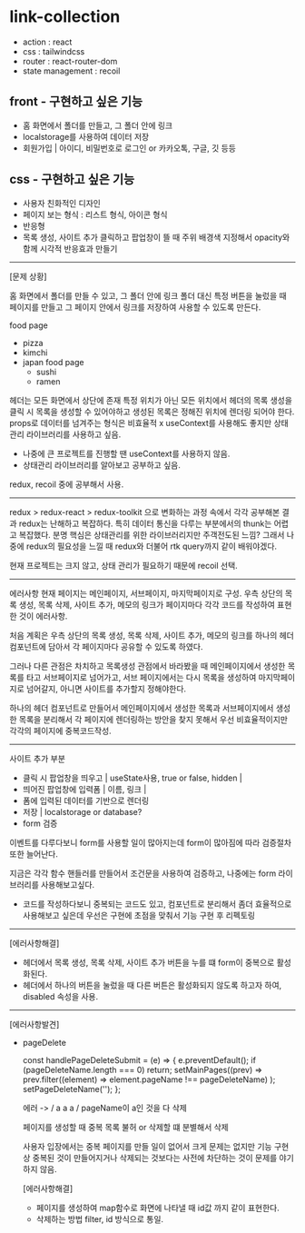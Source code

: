 # link-collection

- action : react
- css : tailwindcss
- router : react-router-dom
- state management : recoil

## front - 구현하고 싶은 기능

- 홈 화면에서 폴더를 만들고, 그 폴더 안에 링크
- localstorage를 사용하여 데이터 저장
- 회원가입 | 아이디, 비밀번호로 로그인 or 카카오톡, 구글, 깃 등등

## css - 구현하고 싶은 기능

- 사용자 친화적인 디자인
- 페이지 보는 형식 : 리스트 형식, 아이콘 형식
- 반응형
- 목록 생성, 사이트 추가 클릭하고 팝업창이 뜰 때 주위 배경색 지정해서
  opacity와 함께 시각적 반응효과 만들기

<hr />

[문제 상황]

홈 화면에서 폴더를 만들 수 있고, 그 폴더 안에 링크
폴더 대신 특정 버튼을 눌렀을 때 페이지를 만들고
그 페이지 안에서 링크를 저장하여 사용할 수 있도록 만든다.

food page

- pizza
- kimchi
- japan food page
  - sushi
  - ramen

헤더는 모든 화면에서 상단에 존재
특정 위치가 아닌 모든 위치에서 헤더의 목록 생성을 클릭 시 목록을 생성할 수 있어야하고
생성된 목록은 정해진 위치에 렌더링 되어야 한다.
props로 데이터를 넘겨주는 형식은 비효율적 x
useContext를 사용해도 좋지만 상태관리 라이브러리를 사용하고 싶음.

- 나중에 큰 프로젝트를 진행할 땐 useContext를 사용하지 않음.
- 상태관리 라이브러리를 알아보고 공부하고 싶음.

redux, recoil 중에 공부해서 사용.

<hr />
redux > redux-react > redux-toolkit 으로 변화하는 과정 속에서 각각 공부해본 결과
redux는 난해하고 복잡하다. 특히 데이터 통신을 다루는 부분에서의 thunk는 어렵고 복잡했다.
분명 핵심은 상태관리를 위한 라이브러리지만 주객전도된 느낌? 그래서 나중에 redux의 필요성을 느낄 때 redux와 더불어 rtk query까지 같이 배워야겠다.

현재 프로젝트는 크지 않고, 상태 관리가 필요하기 때문에 recoil 선택.

<hr />
에러사항
현재 페이지는 메인페이지, 서브페이지, 마지막페이지로 구성.
우측 상단의 목록 생성, 목록 삭제, 사이트 추가, 메모의 링크가 페이지마다 각각 코드를 작성하여 표현한 것이 에러사항.

처음 계획은 우측 상단의 목록 생성, 목록 삭제, 사이트 추가, 메모의 링크를 하나의 헤더 컴포넌트에 담아서 각 페이지마다 공유할 수 있도록 하였다.

그러나 다른 관점은 차치하고 목록생성 관점에서 바라봤을 때 메인페이지에서 생성한 목록를 타고 서브페이지로 넘어가고, 서브 페이지에서는 다시 목록을 생성하여 마지막페이지로 넘어갈지, 아니면 사이트를 추가할지 정해야한다.

하나의 헤더 컴포넌트로 만들어서 메인페이지에서 생성한 목록과 서브페이지에서 생성한 목록을 분리해서 각 페이지에 렌더링하는 방안을 찾지 못해서 우선 비효율적이지만 각각의 페이지에 중복코드작성.

<hr />
사이트 추가 부분

- 클릭 시 팝업창을 띄우고 | useState사용, true or false, hidden |
- 띄어진 팝업창에 입력폼 | 이름, 링크 |
- 폼에 입력된 데이터를 기반으로 렌더링
- 저장 | localstorage or database?
- form 검증

이벤트를 다루다보니 form를 사용할 일이 많아지는데
form이 많아짐에 따라 검증절차 또한 늘어난다.

지금은 각각 함수 핸들러를 만들어서 조건문을 사용하여 검증하고,
나중에는 form 라이브러리를 사용해보고싶다.

- 코드를 작성하다보니 중복되는 코드도 있고, 컴포넌트로 분리해서 좀더 효율적으로 사용해보고 싶은데 우선은 구현에 초점을 맞춰서 기능 구현 후 리펙토링

<hr />

[에러사항해결]

- 헤더에서 목록 생성, 목록 삭제, 사이트 추가 버튼을 누를 떄 form이 중복으로 활성화된다.
- 헤더에서 하나의 버튼을 눌렀을 때 다른 버튼은 활성화되지 않도록 하고자 하여, disabled 속성을 사용.

<hr />

[에러사항발견]

- pageDelete

  const handlePageDeleteSubmit = (e) => {
  e.preventDefault();
  if (pageDeleteName.length === 0) return;
  setMainPages((prev) =>
  prev.filter((element) => element.pageName !== pageDeleteName)
  );
  setPageDeleteName('');
  };

  에러 -> / a a a / pageName이 a인 것을 다 삭제

  페이지를 생성할 때 중복 목록 불허 or 삭제할 떄 분별해서 삭제

  사용자 입장에서는 중복 페이지를 만들 일이 없어서 크게 문제는 없지만 기능 구현상 중복된 것이 만들어지거나 삭제되는 것보다는 사전에 차단하는 것이 문제를 야기하지 않음.

  [에러사항해결]

  - 페이지를 생성하여 map함수로 화면에 나타낼 때 id값 까지 같이 표현한다.
  - 삭제하는 방법 filter, id 방식으로 통일.
